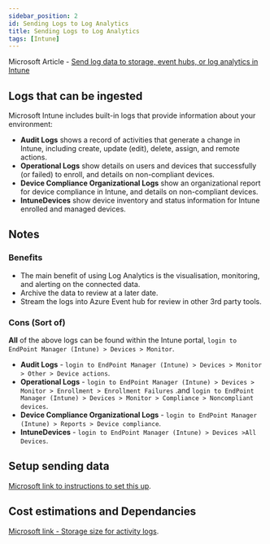 ```yaml
---
sidebar_position: 2
id: Sending Logs to Log Analytics
title: Sending Logs to Log Analytics
tags: [Intune]
---
```

Microsoft Article - [Send log data to storage, event hubs, or log analytics in Intune](https://learn.microsoft.com/en-us/mem/intune/fundamentals/review-logs-using-azure-monitor)

## Logs that can be ingested

Microsoft Intune includes built-in logs that provide information about your environment:

- **Audit Logs** shows a record of activities that generate a change in Intune, including create, update (edit), delete, assign, and remote actions.
- **Operational Logs** show details on users and devices that successfully (or failed) to enroll, and details on non-compliant devices.
- **Device Compliance Organizational Logs** show an organizational report for device compliance in Intune, and details on non-compliant devices.
- **IntuneDevices** show device inventory and status information for Intune enrolled and managed devices.

## Notes

### Benefits

- The main benefit of using Log Analytics is the visualisation, monitoring, and alerting on the connected data.
- Archive the data to review at a later date.
- Stream the logs into Azure Event hub for review in other 3rd party tools.

### Cons (Sort of)

**All** of the above logs can be found within the Intune portal, `login to EndPoint Manager (Intune) > Devices > Monitor`.

  - **Audit Logs** - `login to EndPoint Manager (Intune) > Devices > Monitor > Other > Device actions`.
  - **Operational Logs** - `login to EndPoint Manager (Intune) > Devices > Monitor > Enrollment > Enrollment Failures` .and `login to EndPoint Manager (Intune) > Devices > Monitor > Compliance > Noncompliant devices`.
  - **Device Compliance Organizational Logs** -  `login to EndPoint Manager (Intune) > Reports > Device compliance`.
  - **IntuneDevices** - `login to EndPoint Manager (Intune) > Devices >All Devices`.

## Setup sending data

[Microsoft link to instructions to set this up](https://learn.microsoft.com/en-us/mem/intune/fundamentals/review-logs-using-azure-monitor#send-logs-to-azure-monitor).

## Cost estimations and Dependancies

[Microsoft link - Storage size for activity logs](https://learn.microsoft.com/en-us/mem/intune/fundamentals/review-logs-using-azure-monitor#storage-size-for-activity-logs).